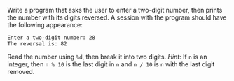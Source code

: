 Write a program that asks the user to enter a two-digit number, then prints the
number with its digits reversed. A session with the program should have the
following appearance:

```
Enter a two-digit number: 28
The reversal is: 82
```

Read the number using `%d`, then break it into two digits. *Hint*: If `n` is an
integer, then `n % 10` is the last digit in `n` and `n / 10` is `n` with the
last digit removed.